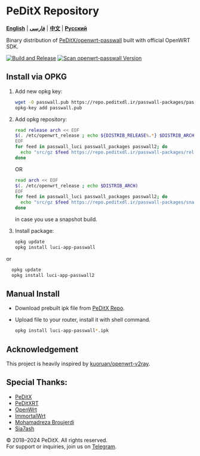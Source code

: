 # PeDitX Repository

[**English**](README.md) | [**فارسی**](README_fa.md) | [**中文**](README_zh.md) | [**Русский**](README_ru.md)

Binary distribution of [PeDitX/openwrt-passwall](https://github.com/peditx/openwrt-passwall) built with official OpenWRT SDK.

[![Build and Release](https://github.com/dianlujitao/openwrt-passwall-build/actions/workflows/build-release.yml/badge.svg)](https://github.com/peditx/passrepo/actions/workflows/autocomp.yml)
[![Scan openwrt-passwall Version](https://github.com/dianlujitao/openwrt-passwall-build/actions/workflows/version-scan.yml/badge.svg)](https://github.com/peditx/passrepo/actions/workflows/version-scan.yml)

## Install via OPKG

1. Add new opkg key:

    ```sh
    wget -O passwall.pub https://repo.peditxdl.ir/passwall-packages/passwall.pub
    opkg-key add passwall.pub
    ```

2. Add opkg repository:

    ```sh
    read release arch << EOF
    $(. /etc/openwrt_release ; echo ${DISTRIB_RELEASE%.*} $DISTRIB_ARCH)
    EOF
    for feed in passwall_luci passwall_packages passwall2; do
      echo "src/gz $feed https://repo.peditxdl.ir/passwall-packages/releases/packages-$release/$arch/$feed" >> /etc/opkg/customfeeds.conf
    done
    ```

    OR

    ```sh
    read arch << EOF
    $(. /etc/openwrt_release ; echo $DISTRIB_ARCH)
    EOF
    for feed in passwall_luci passwall_packages passwall2; do
      echo "src/gz $feed https://repo.peditxdl.ir/passwall-packages/snapshots/packages/$arch/$feed" >> /etc/opkg/customfeeds.conf
    done
    ```

    in case you use a snapshot build.

3. Install package:

    ```sh
    opkg update
    opkg install luci-app-passwall
    ```

or

```sh
  opkg update
  opkg install luci-app-passwall2
```

## Manual Install

- Download prebuilt ipk file from [PeDitX Repo](https://repo.peditxdl.ir/passwall-packages/releases/).

- Upload file to your router, install it with shell command.

  ```sh
  opkg install luci-app-passwall*.ipk
  ```

## Acknowledgement

This project is heavily inspired by [kuoruan/openwrt-v2ray](https://github.com/kuoruan/openwrt-v2ray).


## Special Thanks:

- [PeDitX](https://github.com/peditx)
- [PeDitXRT](https://github.com/peditx/peditxrt)
- [OpenWrt](https://github.com/openwrt)
- [ImmortalWrt](https://github.com/immortalwrt)
- [Mohamadreza Broujerdi](https://t.me/MR13_B)
- [Sia7ash](https://github.com/Sia7ash)



© 2018–2024 PeDitX. All rights reserved.  
For support or inquiries, join us on [Telegram](https://t.me/peditx).
